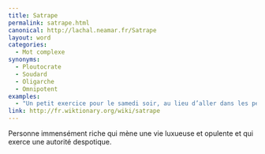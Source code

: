 ```yaml
---
title: Satrape
permalink: satrape.html
canonical: http://lachal.neamar.fr/Satrape
layout: word
categories:
  - Mot complexe
synonyms:
  - Ploutocrate
  - Soudard
  - Oligarche
  - Omnipotent
examples:
  - "Un petit exercice pour le samedi soir, au lieu d’aller dans les pétaudières de satrapes extravertis."
link: http://fr.wiktionary.org/wiki/satrape
---
```


Personne immensément riche qui mène une vie luxueuse et opulente et qui exerce une autorité despotique.

